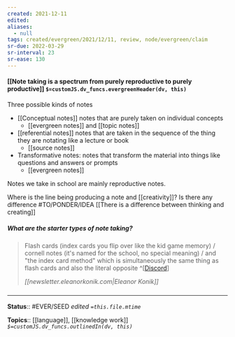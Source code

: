 ```yaml
---
created: 2021-12-11 
edited: 
aliases:
  - null
tags: created/evergreen/2021/12/11, review, node/evergreen/claim
sr-due: 2022-03-29
sr-interval: 23
sr-ease: 130
---
```


#### [[Note taking is a spectrum from purely reproductive to purely productive]] `$=customJS.dv_funcs.evergreenHeader(dv, this)`

Three possible kinds of notes
- [[Conceptual notes]] notes that are purely taken on individual concepts
	- [[evergreen notes]] and [[topic notes]]
- [[referential notes]] notes that are taken in the sequence of the thing they are notating like a lecture or book
	- [[source notes]]
- Transformative notes: notes that transform the material into things like questions and answers or prompts
	- [[evergreen notes]]

Notes we take in school are mainly reproductive notes. 

Where is the line being producing a note and [[creativity]]? Is there any difference #TO/PONDER/IDEA 
[[There is a difference between thinking and creating]]

##### What are the starter types of note taking?

> Flash cards (index cards you flip over like the kid game memory) / cornell notes (it's named for the school, no special meaning) / and "the index card method" which is simultaneously the same thing as flash cards and also the literal opposite
^[[Discord](https://discord.com/channels/686053708261228577/918684738565328977/918694550485217291)]
> 
> <cite>[[newsletter.eleanorkonik.com|Eleanor Konik]]</cite>

    

### <hr class="footnote"/>

**Status**:: #EVER/SEED 
*edited `=this.file.mtime`*

**Topics**::  [[language]], [[knowledge work]]
*`$=customJS.dv_funcs.outlinedIn(dv, this)`*
